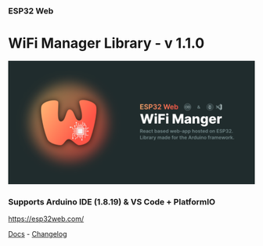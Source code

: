 ### ESP32 Web
# WiFi Manager Library - v 1.1.0

<img src="./github/Repository-Banner_General.png">

### Supports Arduino IDE (1.8.19) & VS Code + PlatformIO

https://esp32web.com/

[Docs](https://esp32web.com/docs) -
[Changelog](https://esp32web.com/changelog)
